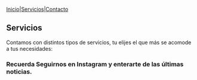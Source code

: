 [Inicio](https://tucasainspecciona.github.io)|[Servicios](https://tucasainspecciona.github.io/nav/servicios.md)|[Contacto](https://tucasainspecciona.github.io/nav/contacto.md)

## Servicios
Contamos con distintos tipos de servicios, tu elijes el que más se acomode a tus necesidades:

### Recuerda Seguirnos en Instagram y enterarte de las últimas noticias.
